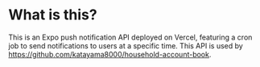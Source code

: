 # What is this?
This is an Expo push notification API deployed on Vercel, featuring a cron job to send notifications to users at a specific time. This API is used by https://github.com/katayama8000/household-account-book.